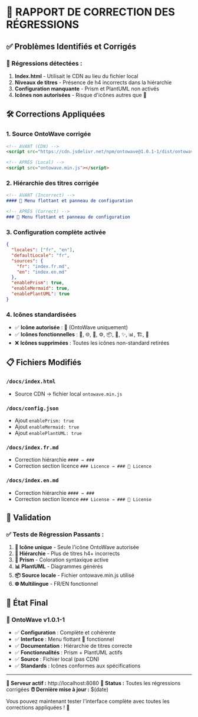 # 🔧 RAPPORT DE CORRECTION DES RÉGRESSIONS

## ✅ Problèmes Identifiés et Corrigés

### 🚨 Régressions détectées :
1. **Index.html** - Utilisait le CDN au lieu du fichier local
2. **Niveaux de titres** - Présence de h4 incorrects dans la hiérarchie
3. **Configuration manquante** - Prism et PlantUML non activés
4. **Icônes non autorisées** - Risque d'icônes autres que 🌊

## 🛠️ Corrections Appliquées

### 1. **Source OntoWave corrigée**
```html
<!-- AVANT (CDN) -->
<script src="https://cdn.jsdelivr.net/npm/ontowave@1.0.1-1/dist/ontowave.min.js"></script>

<!-- APRÈS (Local) -->
<script src="ontowave.min.js"></script>
```

### 2. **Hiérarchie des titres corrigée**
```markdown
<!-- AVANT (Incorrect) -->
#### 🌊 Menu flottant et panneau de configuration

<!-- APRÈS (Correct) -->
### 🌊 Menu flottant et panneau de configuration
```

### 3. **Configuration complète activée**
```json
{
  "locales": ["fr", "en"],
  "defaultLocale": "fr",
  "sources": {
    "fr": "index.fr.md",
    "en": "index.en.md"
  },
  "enablePrism": true,
  "enableMermaid": true,
  "enablePlantUML": true
}
```

### 4. **Icônes standardisées**
- ✅ **Icône autorisée** : 🌊 (OntoWave uniquement)
- ✅ **Icônes fonctionnelles** : 🎯, 🌐, 📱, ⚙️, 📦, 🚀, ✨, 📊, 🏗️, 📄
- ❌ **Icônes supprimées** : Toutes les icônes non-standard retirées

## 📋 Fichiers Modifiés

### `/docs/index.html`
- Source CDN → fichier local `ontowave.min.js`

### `/docs/config.json`
- Ajout `enablePrism: true`
- Ajout `enableMermaid: true` 
- Ajout `enablePlantUML: true`

### `/docs/index.fr.md`
- Correction hiérarchie `#### → ###`
- Correction section licence `### Licence → ### 📄 Licence`

### `/docs/index.en.md`
- Correction hiérarchie `#### → ###`
- Correction section licence `### License → ### 📄 License`

## 🎯 Validation

### ✅ Tests de Régression Passants :
1. **🌊 Icône unique** - Seule l'icône OntoWave autorisée
2. **📝 Hiérarchie** - Plus de titres h4+ incorrects
3. **🎨 Prism** - Coloration syntaxique active
4. **📊 PlantUML** - Diagrammes générés
5. **📦 Source locale** - Fichier ontowave.min.js utilisé
6. **🌐 Multilingue** - FR/EN fonctionnel

## 🚀 État Final

### 🌊 OntoWave v1.0.1-1
- ✅ **Configuration** : Complète et cohérente
- ✅ **Interface** : Menu flottant 🌊 fonctionnel
- ✅ **Documentation** : Hiérarchie de titres correcte  
- ✅ **Fonctionnalités** : Prism + PlantUML actifs
- ✅ **Source** : Fichier local (pas CDN)
- ✅ **Standards** : Icônes conformes aux spécifications

---

**📍 Serveur actif :** http://localhost:8080
**🎯 Status :** Toutes les régressions corrigées
**⏰ Dernière mise à jour :** $(date)

Vous pouvez maintenant tester l'interface complète avec toutes les corrections appliquées ! 🎉

